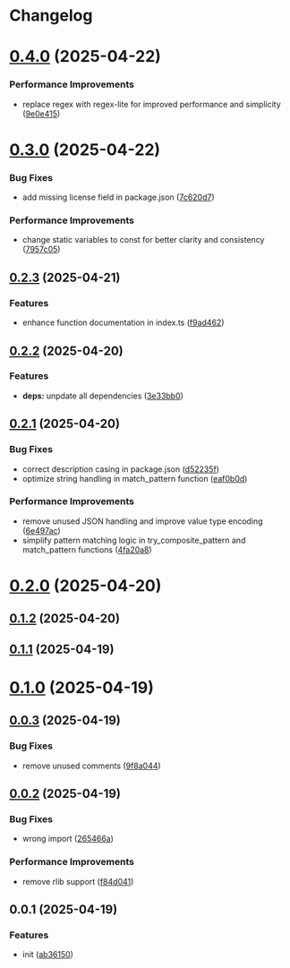 # Changelog

# [0.4.0](https://github.com/dingff/match-kit/compare/0.3.0...0.4.0) (2025-04-22)


### Performance Improvements

* replace regex with regex-lite for improved performance and simplicity ([9e0e415](https://github.com/dingff/match-kit/commit/9e0e4154306da8cf72af60cc378dac46417bd424))

# [0.3.0](https://github.com/dingff/match-kit/compare/0.2.3...0.3.0) (2025-04-22)


### Bug Fixes

* add missing license field in package.json ([7c620d7](https://github.com/dingff/match-kit/commit/7c620d7e54960adea917b14022ffa6a728abaf29))


### Performance Improvements

* change static variables to const for better clarity and consistency ([7957c05](https://github.com/dingff/match-kit/commit/7957c051bea960f1e7541eebe30ad4904337d2e3))

## [0.2.3](https://github.com/dingff/match-kit/compare/0.2.2...0.2.3) (2025-04-21)


### Features

* enhance function documentation in index.ts ([f9ad462](https://github.com/dingff/match-kit/commit/f9ad462c068e0396bee11f55a5ad5734c51320de))

## [0.2.2](https://github.com/dingff/match-kit/compare/0.2.1...0.2.2) (2025-04-20)


### Features

* **deps:** unpdate all dependencies ([3e33bb0](https://github.com/dingff/match-kit/commit/3e33bb01953262d6d1f2d738099c616b9afe32a8))

## [0.2.1](https://github.com/dingff/match-kit/compare/0.2.0...0.2.1) (2025-04-20)


### Bug Fixes

* correct description casing in package.json ([d52235f](https://github.com/dingff/match-kit/commit/d52235f247d9ced3fe46a32e3046817c3e56aa2e))
* optimize string handling in match_pattern function ([eaf0b0d](https://github.com/dingff/match-kit/commit/eaf0b0d4f175752ef51f5e2f905c765c28dd7dea))


### Performance Improvements

* remove unused JSON handling and improve value type encoding ([6e497ac](https://github.com/dingff/match-kit/commit/6e497ac63777b6cee40ead3708ee8e77e07cf051))
* simplify pattern matching logic in try_composite_pattern and match_pattern functions ([4fa20a8](https://github.com/dingff/match-kit/commit/4fa20a818c643343785ee0f0a10fd99d05be6e8e))

# [0.2.0](https://github.com/dingff/match-kit/compare/0.1.2...0.2.0) (2025-04-20)

## [0.1.2](https://github.com/dingff/match-kit/compare/0.1.1...0.1.2) (2025-04-20)

## [0.1.1](https://github.com/dingff/match-kit/compare/0.1.0...0.1.1) (2025-04-19)

# [0.1.0](https://github.com/dingff/match-kit/compare/0.0.3...0.1.0) (2025-04-19)

## [0.0.3](https://github.com/dingff/match-kit/compare/0.0.2...0.0.3) (2025-04-19)


### Bug Fixes

* remove unused comments ([9f8a044](https://github.com/dingff/match-kit/commit/9f8a0445ae0a00a6b1df6fae21912f1bfd1fbf06))

## [0.0.2](https://github.com/dingff/match-kit/compare/0.0.1...0.0.2) (2025-04-19)


### Bug Fixes

* wrong import ([265466a](https://github.com/dingff/match-kit/commit/265466ae76010de3e594cb45ab3e21f247434f15))


### Performance Improvements

* remove rlib support ([f84d041](https://github.com/dingff/match-kit/commit/f84d0413cd38ef6f5f2329f4787194c3d9ed0d12))

## 0.0.1 (2025-04-19)


### Features

* init ([ab36150](https://github.com/dingff/match-kit/commit/ab36150f2b9fb7fb35734ab22c9ef64a26c2559b))
